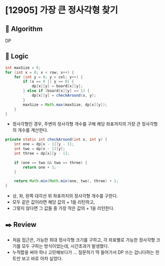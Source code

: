 # [12905] 가장 큰 정사각형 찾기

## :pushpin: **Algorithm**

DP

## :round_pushpin: **Logic**

```java
int maxSize = 0;
for (int x = 0; x < row; x++) {
    for (int y = 0; y < col; y++) {
        if (x == 0 || y == 0) {
            dp[x][y] = board[x][y];
        } else if (board[x][y] == 1) {
            dp[x][y] = checkAround(x, y);
        }
        maxSize = Math.max(maxSize, dp[x][y]);
    }
}
```

- 정사각형인 경우, 주변의 정사각형 개수를 구해 해당 좌표까지의 가장 큰 정사각형의 개수를 계산한다.

```java
private static int checkAround(int x, int y) {
    int one = dp[x - 1][y - 1];
    int two = dp[x - 1][y];
    int three = dp[x][y - 1];
    
    if (one == two && two == three) {
        return one + 1;
    }
    
    return Math.min(Math.min(one, two), three) + 1;
}
```

- 상, 좌, 왼쪽 대각선 위 좌표까지의 정사각형 개수를 구한다.
- 모두 같은 값이라면 해당 값의 + 1을 리턴하고,
- 그렇지 않다면 그 값들 중 가장 작은 값의 + 1을 리턴한다.

## :black_nib: **Review**

- 처음 접근은, 가능한 최대 정사각형 크기를 구하고, 각 좌표별로 가능한 정사각형 크기를 모두 구하는 방식이었는데, 시간초과가 발생했다.
- 누적합을 써야 하나 고민해보다가 ... 질문하기 딱 들어가서 DP 쓰는 겁니다하는 힌트만 보고 바로 아차 싶었다.